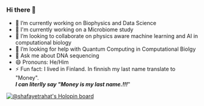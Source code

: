 ### Hi there 👋

- 🔭 I’m currently working on Biophysics and Data Science
- 🌱 I'm currently working on a Microbiome study
- 👯 I’m looking to collaborate on physics aware machine learning and AI in computational biology 
- 🤔 I’m looking for help with Quantum Computing in Computational Biolgy
- 💬 Ask me about DNA sequencing
- 😄 Pronouns: He/Him 
- ⚡ Fun fact: I lived in Finland. In finnish my last name translate to "Money".    
     ***I can literlly say "Money is my last name.!!!***"

[![@shafayetrahat's Holopin board](https://holopin.me/shafayetrahat)](https://holopin.io/@shafayetrahat)

<!--
**shafayetrahat/shafayetrahat** is a ✨ _special_ ✨ repository because its `README.md` (this file) appears on your GitHub profile.

Here are some ideas to get you started:
